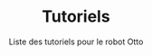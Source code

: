 ---
title: Tutoriels
subtitle: Liste des tutoriels pour le robot Otto
layout: documentation-category
type: otto
show_sidebar: false
hero_height: is-small
---